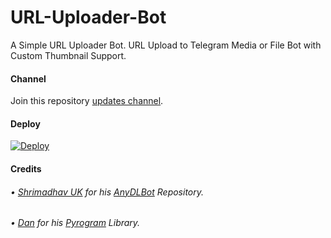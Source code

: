 # URL-Uploader-Bot
A Simple URL Uploader Bot. URL Upload to Telegram Media or File Bot with Custom Thumbnail Support.

#### Channel 

Join this repository [updates channel](https://t.me/tzmclomebot).

#### Deploy
[![Deploy](https://www.herokucdn.com/deploy/button.svg)](https://heroku.com/deploy?template=https://github.com/thantzinmyothant1/URL-Uploader)

#### Credits

###### • [Shrimadhav UK](https://www.shrimadhavuk.me) for his [AnyDLBot](https://github.com/Spechide/AnyDLBot) Repository.
###### • [Dan](https://github.com/delivrance) for his [Pyrogram](http://www.pyrogram.org/) Library.
